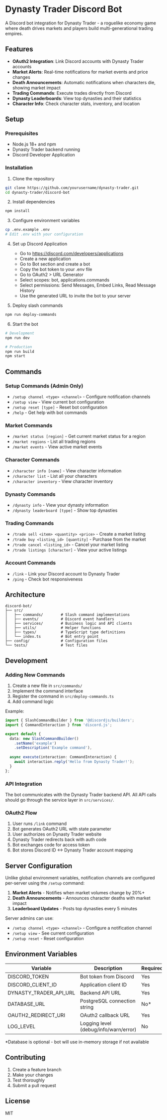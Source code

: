 # Dynasty Trader Discord Bot

A Discord bot integration for Dynasty Trader - a roguelike economy game where death drives markets and players build multi-generational trading empires.

## Features

- **OAuth2 Integration**: Link Discord accounts with Dynasty Trader accounts
- **Market Alerts**: Real-time notifications for market events and price changes
- **Death Announcements**: Automatic notifications when characters die, showing market impact
- **Trading Commands**: Execute trades directly from Discord
- **Dynasty Leaderboards**: View top dynasties and their statistics
- **Character Info**: Check character stats, inventory, and location

## Setup

### Prerequisites

- Node.js 18+ and npm
- Dynasty Trader backend running
- Discord Developer Application

### Installation

1. Clone the repository
```bash
git clone https://github.com/yourusername/dynasty-trader.git
cd dynasty-trader/discord-bot
```

2. Install dependencies
```bash
npm install
```

3. Configure environment variables
```bash
cp .env.example .env
# Edit .env with your configuration
```

4. Set up Discord Application
   - Go to https://discord.com/developers/applications
   - Create a new application
   - Go to Bot section and create a bot
   - Copy the bot token to your .env file
   - Go to OAuth2 > URL Generator
   - Select scopes: bot, applications.commands
   - Select permissions: Send Messages, Embed Links, Read Message History
   - Use the generated URL to invite the bot to your server

5. Deploy slash commands
```bash
npm run deploy-commands
```

6. Start the bot
```bash
# Development
npm run dev

# Production
npm run build
npm start
```

## Commands

### Setup Commands (Admin Only)
- `/setup channel <type> <channel>` - Configure notification channels
- `/setup view` - View current bot configuration
- `/setup reset [type]` - Reset bot configuration
- `/help` - Get help with bot commands

### Market Commands
- `/market status [region]` - Get current market status for a region
- `/market regions` - List all trading regions
- `/market events` - View active market events

### Character Commands
- `/character info [name]` - View character information
- `/character list` - List all your characters
- `/character inventory` - View character inventory

### Dynasty Commands
- `/dynasty info` - View your dynasty information
- `/dynasty leaderboard [type]` - Show top dynasties

### Trading Commands
- `/trade sell <item> <quantity> <price>` - Create a market listing
- `/trade buy <listing_id> [quantity]` - Purchase from the market
- `/trade cancel <listing_id>` - Cancel your market listing
- `/trade listings [character]` - View your active listings

### Account Commands
- `/link` - Link your Discord account to Dynasty Trader
- `/ping` - Check bot responsiveness

## Architecture

```
discord-bot/
├── src/
│   ├── commands/        # Slash command implementations
│   ├── events/          # Discord event handlers
│   ├── services/        # Business logic and API clients
│   ├── utils/           # Helper functions
│   ├── types/           # TypeScript type definitions
│   └── index.ts         # Bot entry point
├── config/              # Configuration files
└── tests/               # Test files
```

## Development

### Adding New Commands

1. Create a new file in `src/commands/`
2. Implement the command interface
3. Register the command in `src/deploy-commands.ts`
4. Add command logic

Example:
```typescript
import { SlashCommandBuilder } from '@discordjs/builders';
import { CommandInteraction } from 'discord.js';

export default {
  data: new SlashCommandBuilder()
    .setName('example')
    .setDescription('Example command'),
  
  async execute(interaction: CommandInteraction) {
    await interaction.reply('Hello from Dynasty Trader!');
  }
};
```

### API Integration

The bot communicates with the Dynasty Trader backend API. All API calls should go through the service layer in `src/services/`.

### OAuth2 Flow

1. User runs `/link` command
2. Bot generates OAuth2 URL with state parameter
3. User authorizes on Dynasty Trader website
4. Dynasty Trader redirects back with auth code
5. Bot exchanges code for access token
6. Bot stores Discord ID <-> Dynasty Trader account mapping

## Server Configuration

Unlike global environment variables, notification channels are configured per-server using the `/setup` command:

1. **Market Alerts** - Notifies when market volumes change by 20%+
2. **Death Announcements** - Announces character deaths with market impact
3. **Leaderboard Updates** - Posts top dynasties every 5 minutes

Server admins can use:
- `/setup channel <type> <channel>` - Configure a notification channel
- `/setup view` - See current configuration
- `/setup reset` - Reset configuration

## Environment Variables

| Variable | Description | Required |
|----------|-------------|----------|
| DISCORD_TOKEN | Bot token from Discord | Yes |
| DISCORD_CLIENT_ID | Application client ID | Yes |
| DYNASTY_TRADER_API_URL | Backend API URL | Yes |
| DATABASE_URL | PostgreSQL connection string | No* |
| OAUTH2_REDIRECT_URI | OAuth2 callback URL | Yes |
| LOG_LEVEL | Logging level (debug/info/warn/error) | No |

*Database is optional - bot will use in-memory storage if not available

## Contributing

1. Create a feature branch
2. Make your changes
3. Test thoroughly
4. Submit a pull request

## License

MIT
